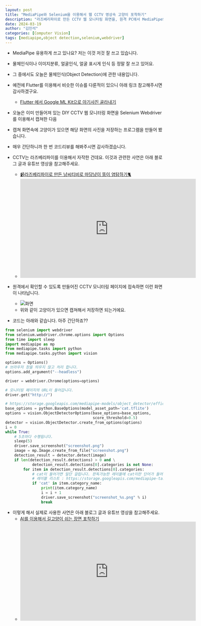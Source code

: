 ```yaml
---
layout: post
title: "MediaPipe와 Selenium을 이용해서 웹 CCTV 영상속 고양이 포착하기"
description: "라즈베리파이로 만든 CCTV 웹 모니터링 화면을, 원격 PC에서 MediaPipe와 Selenium을 이용해서 인식하는 방법입니다."
date: 2024-03-19
author: "김민석"
categories: [Computer Vision]
tags: [mediapipe,object detection,selenium,webdriver]
---
```

- MediaPipe 유용하게 쓰고 있나요? 저는 이것 저것 잘 쓰고 있습니다.
- 물체인식이나 이미지분류, 얼굴인식, 얼굴 표시게 인식 등 정말 잘 쓰고 있어요.
- 그 중에서도 오늘은 물체인식(Object Detection)에 관한 내용입니다. 
- 예전에 Flutter를 이용해서 비슷한 이슈를 다룬적이 있으니 아래 링크 참고해주시면 감사하겠구요.
  - [Flutter 에서 Google ML Kit으로 아기사진 골라내기](https://reddol18.pe.kr/flutter-google-ml-kit-imagelabeling)
- 오늘은 이미 만들어져 있는 DIY CCTV 웹 모니터링 화면을 Selenium Webdriver를 이용해서 캡쳐한 다음
- 캡쳐 화면속에 고양이가 있으면 해당 화면의 사진을 저장하는 프로그램을 만들어 봤습니다.
- 매우 간단하니까 한 번 코드리뷰를 해봐주시면 감사하겠습니다.

- CCTV는 라즈베리파이를 이용해서 자작한 건데요. 이것과 관련한 사연은 아래 블로그 글과 유튜브 영상을 참고해주세요.
  - [📹라즈베리파이로 만든 냥씨티비로 마당냥이 뚱이 염탐하기🐈](https://blog.naver.com/dolja21/223364917052)
  - <iframe width="560" height="315" src="https://www.youtube.com/embed/JS809HC8u_M?si=lllKKAuI7pFWevNM" title="YouTube video player" frameborder="0" allow="accelerometer; autoplay; clipboard-write; encrypted-media; gyroscope; picture-in-picture; web-share" allowfullscreen></iframe>


- 원격에서 확인할 수 있도록 만들어진 CCTV 모니터링 페이지에 접속하면 이런 화면이 나타납니다.
  - ![화면](https://reddol18.github.io/dev5min/images/20240319/1.png)
  - 위와 같이 고양이가 있으면 캡쳐해서 저장하면 되는거에요.
- 코드는 아래와 같습니다. 아주 간단하죠??

```python
from selenium import webdriver
from selenium.webdriver.chrome.options import Options
from time import sleep
import mediapipe as mp
from mediapipe.tasks import python
from mediapipe.tasks.python import vision

options = Options()
# 브라우저 창을 띄우지 않고 처리 합니다.
options.add_argument("--headless")

driver = webdriver.Chrome(options=options)

# 모니터링 페이지의 URL이 들어갑니다.
driver.get("http://")

# https://storage.googleapis.com/mediapipe-models/object_detector/efficientdet_lite0/int8/1/efficientdet_lite0.tflite 파일을 다운로드 해서 이름만 바꿨어요.
base_options = python.BaseOptions(model_asset_path='cat.tflite')
options = vision.ObjectDetectorOptions(base_options=base_options,
                                       score_threshold=0.5)
detector = vision.ObjectDetector.create_from_options(options)
i = 0
while True:
    # 5초마다 수행됩니다.
    sleep(5)
    driver.save_screenshot("screenshot.png")
    image = mp.Image.create_from_file("screenshot.png")
    detection_result = detector.detect(image)
    if len(detection_result.detections) > 0 and \
            detection_result.detections[0].categories is not None:
        for item in detection_result.detections[0].categories:
            # cat이 들어가면 일단 걸립니다. 판독가능한 레이블에 cat이란 단어가 들어가는건 말그대로 cat 밖에 없기 때문에 == 을 써도 무방합니다.
            # 레이블 리스트 : https://storage.googleapis.com/mediapipe-tasks/object_detector/labelmap.txt
            if 'cat' in item.category_name:
                print(item.category_name)
                i = i + 1
                driver.save_screenshot("screenshot_%s.png" % i)
                break

```

- 이렇게 해서 실제로 사용한 사연은 아래 블로그 글과 유튜브 영상을 참고해주세요.
  - [AI를 이용해서 길고양이 쉬는 장면 포착하기](https://blog.naver.com/dolja21/223387650582)
  - <iframe width="560" height="315" src="https://www.youtube.com/embed/jiOM2Y-yzug" title="AI 카메라를 이용해서 길고양이 쉬는 장면 전격 포착! 📸🐈" frameborder="0" allow="accelerometer; autoplay; clipboard-write; encrypted-media; gyroscope; picture-in-picture; web-share" allowfullscreen></iframe>